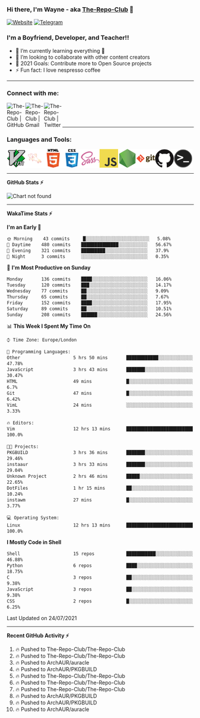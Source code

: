 ### Hi there, I'm Wayne - aka [The-Repo-Club][website] 👋

[![Website](https://img.shields.io/website?label=github.com/The-Repo-Club/&color=orange&style=flat-square&url=https://github.com/The-Repo-Club/)][website]
[![Telegram](https://img.shields.io/badge/Chat%20on-Telegram-orange.svg?color=orange&logo=telegram&style=flat-square)][telegram]

### I'm a Boyfriend, Developer, and Teacher!!

- 🌱 I’m currently learning everything 🤣
- 👯 I’m looking to collaborate with other content creators
- 🥅 2021 Goals: Contribute more to Open Source projects
- ⚡ Fun fact: I love nespresso coffee

---
### Connect with me:

[<img align="left" alt="The-Repo-Club | GitHub" width="50px" src="https://cdn.jsdelivr.net/npm/simple-icons@v3/icons/github.svg" />][website]
[<img align="left" alt="The-Repo-Club | Gmail" width="50px" src="https://cdn.jsdelivr.net/npm/simple-icons@v3/icons/gmail.svg" />][email]
[<img align="left" alt="The-Repo-Club | Twitter" width="50px" src="https://cdn.jsdelivr.net/npm/simple-icons@v3/icons/telegram.svg" />][telegram]

[website]: https://github.com/The-Repo-Club/
[email]: mailto:wayne6324@gmail.com
[telegram]: https://t.me/TheRepoClub

<br />
<br />
<br />

---
### Languages and Tools:

<img align="left" alt="Vim" width="50px" src="https://raw.githubusercontent.com/github/explore/80688e429a7d4ef2fca1e82350fe8e3517d3494d/topics/vim/vim.png" />
<img align="left" alt="Fish" width="50px" src="https://raw.githubusercontent.com/github/explore/80688e429a7d4ef2fca1e82350fe8e3517d3494d/topics/fish/fish.png" />
<img align="left" alt="HTML5" width="50px" src="https://raw.githubusercontent.com/github/explore/80688e429a7d4ef2fca1e82350fe8e3517d3494d/topics/html/html.png" />
<img align="left" alt="CSS3" width="50px" src="https://raw.githubusercontent.com/github/explore/80688e429a7d4ef2fca1e82350fe8e3517d3494d/topics/css/css.png" />
<img align="left" alt="Sass" width="50px" src="https://raw.githubusercontent.com/github/explore/80688e429a7d4ef2fca1e82350fe8e3517d3494d/topics/sass/sass.png" />
<img align="left" alt="JavaScript" width="50px" src="https://raw.githubusercontent.com/github/explore/80688e429a7d4ef2fca1e82350fe8e3517d3494d/topics/javascript/javascript.png" />
<img align="left" alt="Node.js" width="50px" src="https://raw.githubusercontent.com/github/explore/80688e429a7d4ef2fca1e82350fe8e3517d3494d/topics/nodejs/nodejs.png" />
<img align="left" alt="Git" width="50px" src="https://raw.githubusercontent.com/github/explore/80688e429a7d4ef2fca1e82350fe8e3517d3494d/topics/git/git.png" />
<img align="left" alt="GitHub" width="50px" src="https://raw.githubusercontent.com/github/explore/78df643247d429f6cc873026c0622819ad797942/topics/github/github.png" />
<img align="left" alt="Terminal" width="50px" src="https://raw.githubusercontent.com/github/explore/80688e429a7d4ef2fca1e82350fe8e3517d3494d/topics/terminal/terminal.png" />

<br />
<br />
<br />

---

**GitHub Stats ⚡**

![Chart not found](https://github-readme-stats.vercel.app/api?username=The-Repo-Club&theme=tokyonight&show_icons=true&count_private=true&hide_border=true&include_all_commits=true&custom_title=The-Repo-Club%27s+GitHub+Stats)


---

**WakaTime Stats ⚡**

<!--START_SECTION:waka-->
**I'm an Early 🐤** 

```text
🌞 Morning    43 commits     █░░░░░░░░░░░░░░░░░░░░░░░░   5.08% 
🌆 Daytime    480 commits    ██████████████░░░░░░░░░░░   56.67% 
🌃 Evening    321 commits    █████████░░░░░░░░░░░░░░░░   37.9% 
🌙 Night      3 commits      ░░░░░░░░░░░░░░░░░░░░░░░░░   0.35%

```
📅 **I'm Most Productive on Sunday** 

```text
Monday       136 commits    ████░░░░░░░░░░░░░░░░░░░░░   16.06% 
Tuesday      120 commits    ███░░░░░░░░░░░░░░░░░░░░░░   14.17% 
Wednesday    77 commits     ██░░░░░░░░░░░░░░░░░░░░░░░   9.09% 
Thursday     65 commits     ██░░░░░░░░░░░░░░░░░░░░░░░   7.67% 
Friday       152 commits    ████░░░░░░░░░░░░░░░░░░░░░   17.95% 
Saturday     89 commits     ██░░░░░░░░░░░░░░░░░░░░░░░   10.51% 
Sunday       208 commits    ██████░░░░░░░░░░░░░░░░░░░   24.56%

```


📊 **This Week I Spent My Time On** 

```text
⌚︎ Time Zone: Europe/London

💬 Programming Languages: 
Other                    5 hrs 50 mins       ████████████░░░░░░░░░░░░░   47.78% 
JavaScript               3 hrs 43 mins       ███████░░░░░░░░░░░░░░░░░░   30.47% 
HTML                     49 mins             █░░░░░░░░░░░░░░░░░░░░░░░░   6.7% 
Git                      47 mins             █░░░░░░░░░░░░░░░░░░░░░░░░   6.42% 
VimL                     24 mins             ░░░░░░░░░░░░░░░░░░░░░░░░░   3.33%

🔥 Editors: 
Vim                      12 hrs 13 mins      █████████████████████████   100.0%

🐱‍💻 Projects: 
PKGBUILD                 3 hrs 36 mins       ███████░░░░░░░░░░░░░░░░░░   29.46% 
instaaur                 3 hrs 33 mins       ███████░░░░░░░░░░░░░░░░░░   29.04% 
Unknown Project          2 hrs 46 mins       █████░░░░░░░░░░░░░░░░░░░░   22.65% 
DotFiles                 1 hr 15 mins        ██░░░░░░░░░░░░░░░░░░░░░░░   10.24% 
instawm                  27 mins             █░░░░░░░░░░░░░░░░░░░░░░░░   3.77%

💻 Operating System: 
Linux                    12 hrs 13 mins      █████████████████████████   100.0%

```

**I Mostly Code in Shell** 

```text
Shell                    15 repos            ███████████░░░░░░░░░░░░░░   46.88% 
Python                   6 repos             ████░░░░░░░░░░░░░░░░░░░░░   18.75% 
C                        3 repos             ██░░░░░░░░░░░░░░░░░░░░░░░   9.38% 
JavaScript               3 repos             ██░░░░░░░░░░░░░░░░░░░░░░░   9.38% 
CSS                      2 repos             █░░░░░░░░░░░░░░░░░░░░░░░░   6.25%

```



 Last Updated on 24/07/2021
<!--END_SECTION:waka-->

---

**Recent GitHub Activity :zap:**

<!--START_SECTION:activity-->
1. 🔥 Pushed to The-Repo-Club/The-Repo-Club
2. 🔥 Pushed to The-Repo-Club/The-Repo-Club
3. 🔥 Pushed to ArchAUR/auracle
4. 🔥 Pushed to ArchAUR/PKGBUILD
5. 🔥 Pushed to The-Repo-Club/The-Repo-Club
6. 🔥 Pushed to The-Repo-Club/The-Repo-Club
7. 🔥 Pushed to The-Repo-Club/The-Repo-Club
8. 🔥 Pushed to ArchAUR/PKGBUILD
9. 🔥 Pushed to ArchAUR/PKGBUILD
10. 🔥 Pushed to ArchAUR/auracle
<!--END_SECTION:activity-->